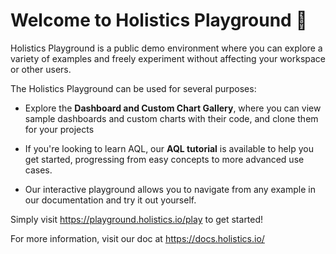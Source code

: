   #  Welcome to Holistics Playground 🚀

<div class="flex space-x-6">
  <div class="flex-1">
  
Holistics Playground is a public demo environment where you can explore a variety of examples and freely experiment without affecting your workspace or other users.

The Holistics Playground can be used for several purposes:

- Explore the **Dashboard and Custom Chart Gallery**, where you can view sample dashboards and custom charts with their code, and clone them for your projects

- If you're looking to learn AQL, our **AQL tutorial** is available to help you get started, progressing from easy concepts to more advanced use cases.

- Our interactive playground allows you to navigate from any example in our documentation and try it out yourself.

Simply visit https://playground.holistics.io/play to get started!

For more information, visit our doc at https://docs.holistics.io/